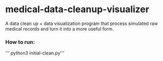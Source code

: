 # medical-data-cleanup-visualizer
A data clean up + data visualization program that process simulated raw medical records and turn it into a more useful form.


### How to run:
'''
python3 initial-clean.py'''
